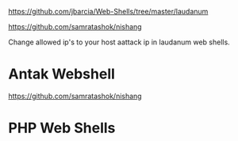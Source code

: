 https://github.com/jbarcia/Web-Shells/tree/master/laudanum

https://github.com/samratashok/nishang

Change allowed ip's to your host aattack ip in laudanum web shells.

# Antak Webshell

https://github.com/samratashok/nishang
# PHP Web Shells